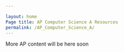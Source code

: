 ```yaml
---

layout: home
Page title: AP Computer Science A Resources
permalink: /AP_Computer_Science_A/
---
```


More AP content will be here soon
